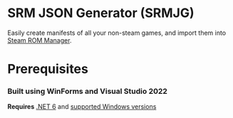 # SRM JSON Generator (SRMJG)

Easily create manifests of all your non-steam games, and import them into [Steam ROM Manager](https://github.com/SteamGridDB/steam-rom-manager).


# Prerequisites
### Built using **WinForms** and **Visual Studio 2022**

**Requires** [.NET 6](https://github.com/dotnet/core/blob/main/release-notes/6.0/install-windows.md) and [supported Windows versions](https://github.com/dotnet/core/blob/main/release-notes/6.0/supported-os.md)
